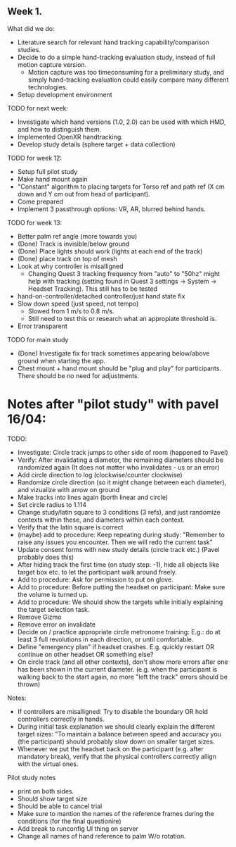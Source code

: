 ## Week 1.
What did we do:
*  Literature search for relevant hand tracking capability/comparison studies.
* Decide to do a simple hand-tracking evaluation study, instead of full motion capture version.
    * Motion capture was too timeconsuming for a preliminary study, and simply hand-tracking evaluation could easily compare many different technologies.
* Setup development environment

TODO for next week:
* Investigate which hand versions (1.0, 2.0) can be used with which HMD, and how to distinguish them.
* Implemented OpenXR handtracking.
* Develop study details (sphere target + data collection)

TODO for week 12:
* Setup full pilot study
* Make hand mount again
* "Constant" algorithm to placing targets for Torso ref and path ref (X cm down and Y cm out from head of participant).
* Come prepared
* Implement 3 passthrough options: VR, AR, blurred behind hands.

TODO for week 13: 
* Better palm ref angle (more towards you)
* (Done) Track is invisible/below ground
* (Done) Place lights should work (lights at each end of the track)
* (Done) place track on top of mesh
* Look at why controller is misalligned
    * Changing Quest 3 tracking frequency from "auto" to "50hz" might help with tracking (setting found in Quest 3 settings -> System -> Headset Tracking).
    This still has to be tested
* hand-on-controller/detached controller/just hand state fix
* Slow down speed (just speed, not tempo)
    * Slowed from 1 m/s to 0.8 m/s.
    * Still need to test this or research what an appropiate threshold is.
* Error transparent

TODO for main study
* (Done) Investigate fix for track sometimes appearing below/above ground when starting the app.
* Chest mount + hand mount should be "plug and play" for participants. There should be no need for adjustments.


# Notes after "pilot study" with pavel 16/04: 
TODO:
* Investigate: Circle track jumps to other side of room (happened to Pavel)
* Verify: After invalidating a diameter, the remaining diameters should be randomized again (It does not matter who invalidates - us or an error)
* Add circle direction to log (clockwise/counter clockwise)
* Randomize circle direction (so it might change between each diameter), and vizualize with arrow on ground
* Make tracks into lines again (borth linear and circle)
* Set circle radius to 1.114
* Change study/latin square to 3 conditions (3 refs), and just randomize contexts within these, and diameters within each context.
* Verify that the latin square is correct
* (maybe) add to procedure: Keep repeating during study: "Remember to raise any issues you encounter. Then we will redo the current task"
* Update consent forms with new study details (circle track etc.) (Pavel probably does this)
* After hiding track the first time (on study step: -1), hide all objects like target box etc. to let the participant walk around freely.
* Add to procedure: Ask for permission to put on glove.
* Add to procedure: Before putting the headset on participant: Make sure the volume is turned up.
* Add to procedure: We should show the targets while initially explaining the target selection task.
* Remove Gizmo
* Remove error on invalidate
* Decide on / practice appropriate circle metronome training: E.g.: do at least 3 full revolutions in each direction, or until comfortable.
* Define "emergency plan" if headset crashes. E.g. quickly restart OR continue on other headset OR something else?
* On circle track (and all other contexts), don't show more errors after one has been shown in the current diameter. (e.g. when the participant is walking back to the start again, no more "left the track" errors should be thrown)


Notes:
* If controllers are misalligned: Try to disable the boundary OR hold controllers correctly in hands.
* During initial task explanation we should clearly explain the different target sizes: "To maintain a balance between speed and accuracy you (the participant) should probably slow down on smaller target sizes.
* Whenever we put the headset back on the participant (e.g. after mandatory break), verify that the physical controllers correctly allign with the virtual ones.

Pilot study notes
* print on both sides.
* Should show target size
* Should be able to cancel trial 
* Make sure to mantion the names of the reference frames during the conditions (for the final questionire)
* Add break to runconfig UI thing on server
* Change all names of hand reference to palm W/o rotation.
